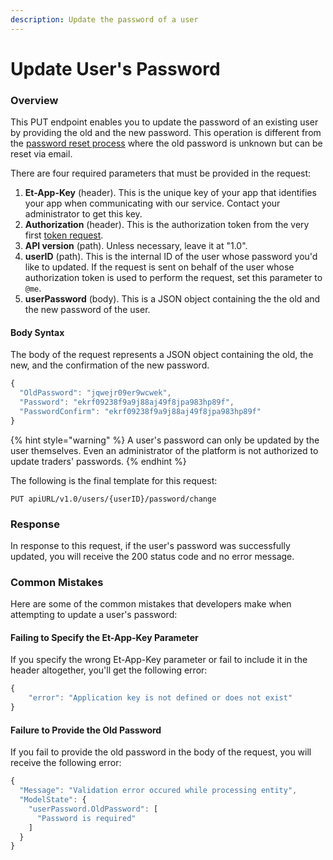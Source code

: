 ```yaml
---
description: Update the password of a user
---
```


# Update User's Password

### Overview

This PUT endpoint enables you to update the password of an existing user by providing the old and the new password. This operation is different from the [password reset process](../password-reset/) where the old password is unknown but can be reset via email.

There are four required parameters that must be provided in the request:

1. **Et-App-Key** \(header\). This is the unique key of your app that identifies your app when communicating with our service. Contact your administrator to get this key.
2. **Authorization** \(header\). This is the authorization token from the very first [token request](../authentication/requesting-tokens/).
3. **API version** \(path\). Unless necessary, leave it at "1.0".
4. **userID** \(path\). This is the internal ID of the user  whose password you'd like to updated. If the request is sent on behalf of the user whose authorization token is used to perform the request, set this parameter to `@me`.
5. **userPassword** \(body\). This is a JSON object containing the the old and the new password of the user.

#### Body Syntax

The body of the request represents a JSON object containing the old, the new, and the confirmation of the new password.

```javascript
{
  "OldPassword": "jqwejr09er9wcwek",
  "Password": "ekrf09238f9a9j88aj49f8jpa983hp89f",
  "PasswordConfirm": "ekrf09238f9a9j88aj49f8jpa983hp89f"
}
```

{% hint style="warning" %}
A user's password can only be updated by the user themselves. Even an administrator of the platform is not authorized to update traders' passwords.
{% endhint %}

The following is the final template for this request:

```text
PUT apiURL/v1.0/users/{userID}/password/change
```

### Response

In response to this request, if the user's password was successfully updated, you will receive the 200 status code and no error message.

### Common Mistakes

Here are some of the common mistakes that developers make when attempting to update a user's password:

#### Failing to Specify the Et-App-Key Parameter

If you specify the wrong Et-App-Key parameter or fail to include it in the header altogether, you'll get the following error:

```javascript
{
    "error": "Application key is not defined or does not exist"
}
```

#### Failure to Provide the Old Password

If you fail to provide the old password in the body of the request, you will receive the following error:

```javascript
{
  "Message": "Validation error occured while processing entity",
  "ModelState": {
    "userPassword.OldPassword": [
      "Password is required"
    ]
  }
}
```

